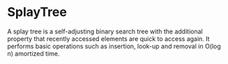 # SplayTree

A splay tree is a self-adjusting binary search tree with the additional property that recently accessed elements are quick to access again.
It performs basic operations such as insertion, look-up and removal in O(log n) amortized time.
